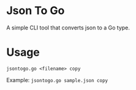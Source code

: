 # Json To Go
A simple CLI tool that converts json to a Go type.

# Usage
`jsontogo.go <filename> copy`

Example:
`jsontogo.go sample.json copy`
